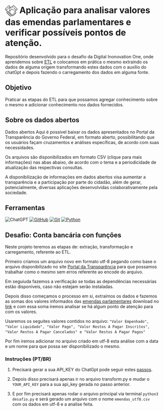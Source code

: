 <h1>
    <a>
     <img align="center" width="40px" src="images/aperto-de-mao.png"></a>
    <span> Aplicação para analisar valores das emendas parlamentares e verificar possíveis pontos de atenção.</span>
</h1>

Repositório desenvolvido para o desafio da Digital Inonovation One, onde aprendemos sobre [ETL](https://aws.amazon.com/pt/what-is/etl/) e colocamos em prática o mesmo extraindo os dados de alguma origem transformando estes dados com o auxílio do chatGpt e depois fazendo o carregamento dos dados em alguma fonte.

## Objetivo
Praticar as etapas do ETL para que possamos agregar conhecimento sobre o mesmo e adicionar conhecimento nos dados fornecidos.

## Sobre os dados abertos

Dados abertos
Aqui é possível baixar os dados apresentados no Portal da Transparência do Governo Federal, em formato aberto, possibilitando que os usuários façam cruzamentos e análises específicas, de acordo com suas necessidades.

Os arquivos são disponibilizados em formato CSV (clique para mais informações) nas abas abaixo, de acordo com o tema e a periodicidade de atualização das respectivas consultas.

A disponibilização de informações em dados abertos visa aumentar a transparência e a participação por parte do cidadão, além de gerar, potencialmente, diversas aplicações desenvolvidas colaborativamente pela sociedade.

## Ferramentas
![ChatGPT](https://img.shields.io/badge/chatGPT-74aa9c?style=for-the-badge&logo=openai&logoColor=white)
[![GitHub](https://img.shields.io/badge/GitHub-222?style=for-the-badge&logo=github&logoColor=30A3DC)](https://docs.github.com/)
[![Git](https://img.shields.io/badge/Git-222?style=for-the-badge&logo=git&logoColor=E94D5F)](https://git-scm.com/doc)
[![Python](https://img.shields.io/badge/Python-222?style=for-the-badge&logo=python&logoColor=306998)](https://www.python.org/doc)


##  Desafio: Conta bancária con funções
 Neste projeto teremos as etapas de: extração, transformação e carregamento, referente ao ETL.

 Primeiro criamos um arquivo novo em formato utf-8 pegando como base o arquivo disponibilizado no site [Portal da Transparência](https://portaldatransparencia.gov.br/download-de-dados) para que possamos trabalhar como o mesmo sem erros referente ao encode do arquivo.

 Em seguiuda fazemos a verificação se todas as dependências necessárias estão disponíveis, caso não estejam serão instaladas.

 Depois disso começamos o processo em si, extraímos os dados e fazemos as somas dos valores informados das [emendas parlamentares](https://portaldatransparencia.gov.br/pagina-interna/605525-emendas-parlamentares) download no [link](https://portaldatransparencia.gov.br/download-de-dados/emendas-parlamentares) e com essa soma iremos analisar se há algum ponto de atenção para com os valores.

 Usaremos os seguites valores contidos no arquivo:
 `"Valor Empenhado", "Valor Liquidado", "Valor Pago", "Valor Restos A Pagar Inscritos", "Valor Restos A Pagar Cancelados" e "Valor Restos A Pagar Pagos"`

 Por fim iremos adicionar no arquivo criado em utf-8 esta análise com a data e um nome para que possa ser disponibilizado o mesmo.

### Instruções (PT/BR)
1. Precisará gerar a sua API_KEY do ChatGpt pode seguir estes [passos](https://platform.openai.com/account/api-keys).

2. Depois disso precisará apenas ir no arquivo transform.py e mudar o `YOUR_API_KEY` para a sua api_key gerada no passo anterior.

3. E por fim precisará apenas rodar o arquivo principal via terminal `python3 desafio.py` e será gerado um arquivo com o nome `emendas_utf8.csv` com os dados em utf-8 e a analise feita.
